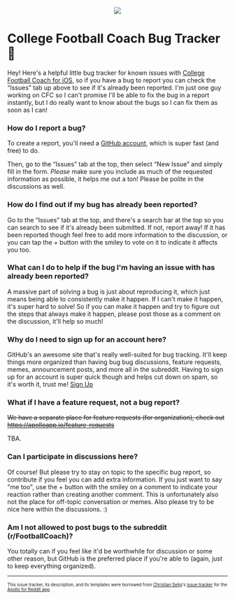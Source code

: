<p align="center">
  <img src="http://i.imgur.com/NBtg2lC.png" />
</p>

# College Football Coach Bug Tracker 🐛

Hey! Here's a helpful little bug tracker for known issues with [College Football Coach for iOS](https://akeaswaran.me/cfc-ios), so if you have a bug to report you can check the “Issues” tab up above to see if it's already been reported. I'm just one guy working on CFC so I can't promise I'll be able to fix the bug in a report instantly, but I do really want to know about the bugs so I can fix them as soon as I can!

### How do I report a bug?

To create a report, you'll need a [GitHub account](https://github.com/), which is super fast (and free) to do.

Then, go to the “Issues” tab at the top, then select “New Issue” and simply fill in the form. *Please* make sure you include as much of the requested information as possible, it helps me out a ton! Please be polite in the discussions as well.

### How do I find out if my bug has already been reported?

Go to the “Issues” tab at the top, and there's a search bar at the top so you can search to see if it's already been submitted. If not, report away! If it has been reported though feel free to add more information to the discussion, or you can tap the + button with the smiley to vote on it to indicate it affects you too.

### What can I do to help if the bug I'm having an issue with has already been reported?

A massive part of solving a bug is just about reproducing it, which just means being able to consistently make it happen. If I can't make it happen, it's super hard to solve! So if you can make it happen and try to figure out the steps that always make it happen, please post those as a comment on the discussion, it'll help so much!

### Why do I need to sign up for an account here?

GitHub's an awesome site that's really well-suited for bug tracking. It'll keep things more organized than having bug bug discussions, feature requests, memes, announcement posts, and more all in the subreddit. Having to sign up for an account is super quick though and helps cut down on spam, so it's worth it, trust me! [Sign Up](https://github.com/)

### What if I have a feature request, not a bug report?

~~We have a separate place for feature requests (for organization), check out https://apolloapp.io/feature-requests~~

TBA.

### Can I participate in discussions here?

Of course! But please try to stay on topic to the specific bug report, so contribute if you feel you can add extra information. If you just want to say "me too", use the + button with the smiley on a comment to indicate your reaction rather than creating another comment. This is unfortunately also not the place for off-topic conversation or memes. Also please try to be nice here within the discussions. :)

### Am I not allowed to post bugs to the subreddit (r/FootballCoach)?

You totally can if you feel like it'd be worthwhile for discussion or some other reason, but GitHub is the preferred place if you're able to (again, just to keep everything organized).

---

<sub><sup>This issue tracker, its description, and its templates were borrowed from <a href="https://github.com/christianselig">Christian Selig</a>'s [issue tracker](https://github.com/christianselig/apollo-bugs) for the [Apollo for Reddit app](https://apolloapp.io).</sup></sub>
